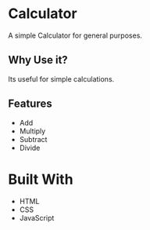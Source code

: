 # Calculator
A simple Calculator for general purposes.

## Why Use it?
Its useful for simple calculations.

## Features
* Add
* Multiply
* Subtract
* Divide

# Built With
* HTML
* CSS
* JavaScript

